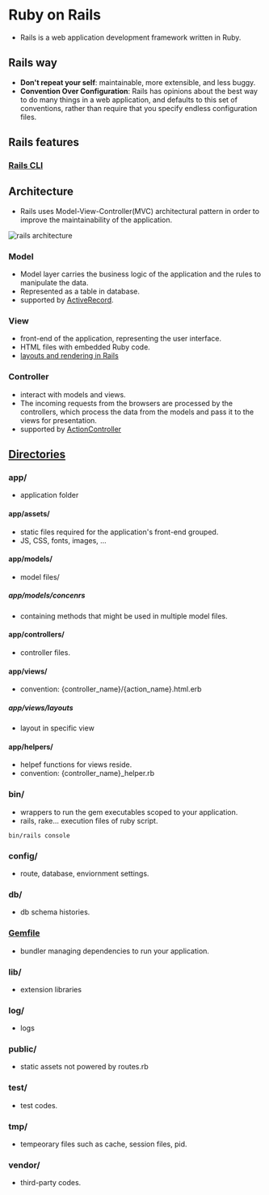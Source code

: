 # Ruby on Rails
- Rails is a web application development framework written in Ruby.

## Rails way
- **Don't repeat your self**: maintainable, more extensible, and less buggy.
- **Convention Over Configuration**: Rails has opinions about the best way to do many things in a web application, and defaults to this set of conventions, rather than require that you specify endless configuration files.

## Rails features
### [Rails CLI](https://guides.rubyonrails.org/command_line.html)

## Architecture
- Rails uses Model-View-Controller(MVC) architectural pattern in order to improve the maintainability of the application.

![rails architecture](https://csharpcorner-mindcrackerinc.netdna-ssl.com/article/generate-a-controller-and-view-in-ruby-on-rails/Images/image011.jpg)

### Model
- Model layer carries the business logic of the application and the rules to manipulate the data.
- Represented as a table in database.
- supported by [ActiveRecord](https://guides.rorlab.org/active_record_basics.html).

### View
- front-end of the application, representing the user interface.
- HTML files with embedded Ruby code.
- [layouts and rendering in Rails](https://guides.rorlab.org/layouts_and_rendering.html)

### Controller
- interact with models and views.
- The incoming requests from the browsers are processed by the controllers, which process the data from the models and pass it to the views for presentation.
- supported by [ActionController](https://guides.rubyonrails.org/action_controller_overview.html)

## [Directories](https://www.sitepoint.com/a-quick-study-of-the-rails-directory-structure/)
### app/
- application folder

#### app/assets/
- static files required for the application's front-end grouped.
- JS, CSS, fonts, images, ...

#### app/models/
- model files/
##### app/models/concenrs
- containing methods that might be used in multiple model files.

#### app/controllers/
- controller files.

#### app/views/
- convention: {controller_name}/{action_name}.html.erb
##### app/views/layouts
- layout in specific view

#### app/helpers/
- helpef functions for views reside.
- convention: {controller_name}_helper.rb

### bin/
- wrappers to run the gem executables scoped to your application.
- rails, rake... execution files of ruby script.
```
bin/rails console
```

### config/
- route, database, enviornment settings.

### db/
- db schema histories.

### [Gemfile](https://bundler.io/gemfile.html)
- bundler managing dependencies to run your application.

### lib/
- extension libraries

### log/
- logs

### public/
- static assets not powered by routes.rb

### test/
- test codes.

### tmp/
- tempeorary files such as cache, session files, pid.

### vendor/
- third-party codes.
